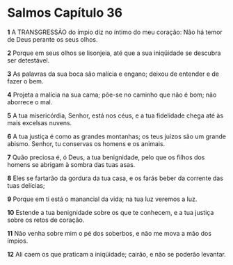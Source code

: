 # Salmos Capítulo 36

**1** 	A TRANSGRESSÃO do ímpio diz no íntimo do meu coração: Não há temor de Deus perante os seus olhos.

**2** 	Porque em seus olhos se lisonjeia, até que a sua iniqüidade se descubra ser detestável.

**3** 	As palavras da sua boca são malícia e engano; deixou de entender e de fazer o bem.

**4** 	Projeta a malícia na sua cama; põe-se no caminho que não é bom; não aborrece o mal.

**5** 	A tua misericórdia, Senhor, está nos céus, e a tua fidelidade chega até às mais excelsas nuvens.

**6** 	A tua justiça é como as grandes montanhas; os teus juízos são um grande abismo. Senhor, tu conservas os homens e os animais.

**7** 	Quão preciosa é, ó Deus, a tua benignidade, pelo que os filhos dos homens se abrigam à sombra das tuas asas.

**8** 	Eles se fartarão da gordura da tua casa, e os farás beber da corrente das tuas delícias;

**9** 	Porque em ti está o manancial da vida; na tua luz veremos a luz.

**10** 	Estende a tua benignidade sobre os que te conhecem, e a tua justiça sobre os retos de coração.

**11** 	Não venha sobre mim o pé dos soberbos, e não me mova a mão dos ímpios.

**12** 	Ali caem os que praticam a iniqüidade; cairão, e não se poderão levantar.

